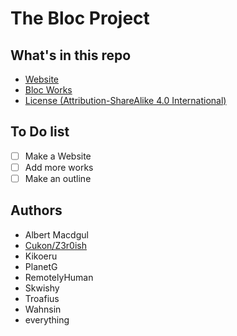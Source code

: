 # The Bloc Project

## What's in this repo
- [Website](https://bloc.gq/)
- [Bloc Works](https://github.com/The-Bloc-Project/The-Bloc-Repository/tree/master/works)
- [License (Attribution-ShareAlike 4.0 International)](https://github.com/The-Bloc-Project/The-Bloc-Repository/tree/master/LICENSE.md)

## To Do list
- [ ] Make a Website
- [ ] Add more works
- [ ] Make an outline

## Authors
- Albert Macdgul
- [Cukon/Z3r0ish](https://cukon.ml)
- Kikoeru
- PlanetG
- RemotelyHuman
- Skwishy
- Troafius
- Wahnsin
- everything
